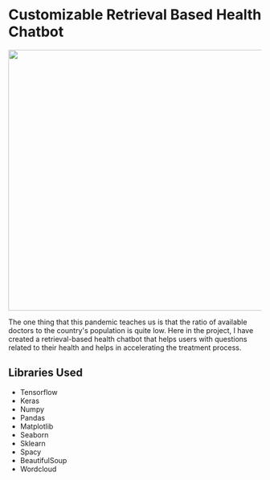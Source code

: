 # Customizable Retrieval Based Health Chatbot
<p align="center">
</p>
<img src="https://www.scnsoft.com/blog-pictures/healthcare/how-chatbots-and-ai-are-changing-the-healthcare-industry_1.png" width="970" height="520">
<p>The one thing that this pandemic teaches us is that the ratio of available doctors to the country's population is quite low. Here in the project, I have created a retrieval-based health chatbot that helps users with questions related to their health and helps in accelerating the treatment process. </p>
<h2>Libraries Used</h2>
<ul>
  <li>Tensorflow</li>
  <li>Keras</li>
  <li>Numpy</li>
  <li>Pandas </li>
  <li>Matplotlib</li>
  <li>Seaborn</li>
  <li>Sklearn</li>
  <li>Spacy</li>
  <li>BeautifulSoup</li>
  <li>Wordcloud</li>
</ul>

